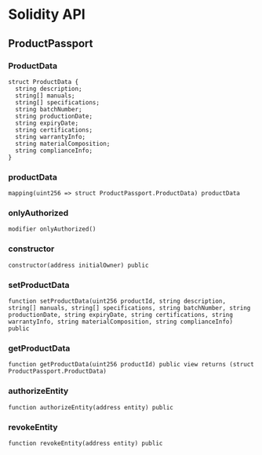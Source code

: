 # Solidity API

## ProductPassport

### ProductData

```solidity
struct ProductData {
  string description;
  string[] manuals;
  string[] specifications;
  string batchNumber;
  string productionDate;
  string expiryDate;
  string certifications;
  string warrantyInfo;
  string materialComposition;
  string complianceInfo;
}
```

### productData

```solidity
mapping(uint256 => struct ProductPassport.ProductData) productData
```

### onlyAuthorized

```solidity
modifier onlyAuthorized()
```

### constructor

```solidity
constructor(address initialOwner) public
```

### setProductData

```solidity
function setProductData(uint256 productId, string description, string[] manuals, string[] specifications, string batchNumber, string productionDate, string expiryDate, string certifications, string warrantyInfo, string materialComposition, string complianceInfo) public
```

### getProductData

```solidity
function getProductData(uint256 productId) public view returns (struct ProductPassport.ProductData)
```

### authorizeEntity

```solidity
function authorizeEntity(address entity) public
```

### revokeEntity

```solidity
function revokeEntity(address entity) public
```

